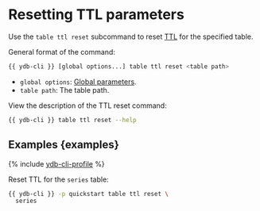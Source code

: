# Resetting TTL parameters

Use the `table ttl reset` subcommand to reset [TTL](../../concepts/ttl.md) for the specified table.

General format of the command:

```bash
{{ ydb-cli }} [global options...] table ttl reset <table path>
```

* `global options`: [Global parameters](commands/global-options.md).
* `table path`: The table path.

View the description of the TTL reset command:

```bash
{{ ydb-cli }} table ttl reset --help
```

## Examples {examples}

{% include [ydb-cli-profile](../../_includes/ydb-cli-profile.md) %}

Reset TTL for the `series` table:

```bash
{{ ydb-cli }} -p quickstart table ttl reset \
  series
```
